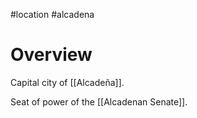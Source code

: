 #location #alcadena 

# Overview
Capital city of [[Alcadeña]].

Seat of power of the [[Alcadenan Senate]].
